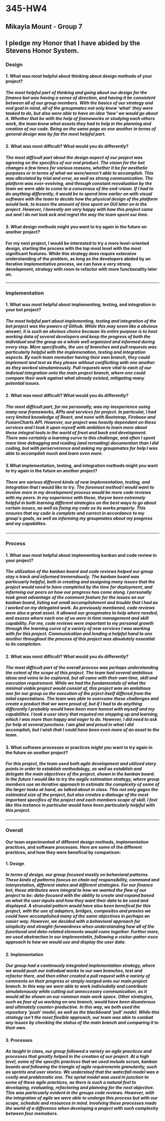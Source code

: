 # 345-HW4
## Mikayla Mount - Group 7
## I pledge my Honor that I have abided by the Stevens Honor System.

### Design
#### 1. What was most helpful about thinking about design methods of your project?
##### The most helpful part of thinking and going about our design for the finance bot was having a sense of direction, and having it be consistent between all of our group members. With the basics of our strategy and end goal in mind, all of the groupmates not only knew 'what' they were tasked to do, but also were able to have an idea 'how' we would go about it. Whether that be with the help of frameworks or studying each others work, the team knew what assets they had to help in the planning and creation of our code. Being on the same page as one another in terms of general design was by far the most helpful part.
#### 2. What was most difficult? What would you do differently?
##### The most difficult part about the design aspect of our project was agreeing on the specifics of our end product. The vision for the bot changes a few times for various reasons, whether it be for aesthetic purposes or in terms of what we were/weren't able to accomplish. This was alleviated by trial and error, as well as strong communication. The platform was ever-evolving, and through constant reevaluation by the team we were able to come to a consensus of the end-vision. If I had to do anything differently, it would be to spend time earlier on with visual software with the team to decide how the physical design of the platform would look, to lessen the amount of time spent on GUI later on in the project. However, I honestly am very happy with how this project came out and I do not look ack and regret the way the team spent our time. 
#### 3. What design methods might you want to try again in the future on another project?
#### For my next project, I would be interested to try a more level-oriented design, starting the process with the top most level with the most significant features. While this strategy does require extensive understanding of the problem, as long as the developers abided by an iterative implementative process, we can have a very strong development, strategy with room to refactor with more functionality later on.
---
### Implementation 
#### 1. What was most helpful about implementing, testing, and integration in your bot project?
##### The most helpful part about implementing, testing and integration of the bot project was the powers of Github. While this may seem like a obvious answer, it is such an obvious choice because its entire purpose is to host working data of several developers and keep the progress of both the individual and the group as a whole well organized and informed during every step. More specificallu, the use of branches and pull requests was particularly helpful with the implemenation, testing and integration aspects. By each team memeber having their own branch, they could implement and test as they please without confliciting with one another as they worked simulanteously. Pull requests were vital to each of our indiviual integration onto the main project branch, where one could compare their work against what already existed, mitigating many potential issues. 
#### 2. What was most difficult? What would you do differently?
##### The most difficult part, for me personally, was my inexperience using many new frameworks, APIs and services for project. In particular, I had very limited knowledge of React, and none with Bootstrap, Firebase and FusionCharts API. However, our project was heavily dependant on these services and I took it upon myself with ambition to learn more about these integral tools in the world of front and back end development. There was certainly a learning curve to this challenge, and often I spent more time debugging and reading (and rereading) documention than I did coding, but with perserverence and asking my groupmates for help I was able to accomplish much and learn even more.
#### 3.What implementation, testing, and integration methods might you want to try again in the future on another project?
##### There are various different kinds of new implementation, testing, and integration that I would like to try. The foremost method I would want to involve more in my development process would be more code reviews with my peers. In my  experience with these, theyve been extremely helpful in both learning different strategies on the best ways to go about certain issues, as well as fixing my code so its works properly. This ensures that my code is complete and correct in accordance to my group's goals, as well as informing my groupmates about my progress and my capabilites.

---
### Process
#### 1. What was most helpful about implementing kanban and code review in your project?
##### The utilization of the kanban board and code reviews helped our group stay n track and informed tremendously. The kanban board was particuarly helpful, both in creating and assigning many issues that the project would need to have completed by the time for deployment, and informing our peers on how our progress has come along. I personally took great advantage of the comment feature for the issues on our kanban board, listing out small accomplishment and trouble that I had as I worked on my delegated work. As previously mentioned, code reviews were also a great asset. It allowed our groupmates to help where needed, and assess where each one of us were in time management and skill capability. For me, code reviews were important to my personal growth through the learning curve of a variety of new services I was working with for this project. Communication and lending a helpful hand to one another throughout the process of this project was absolutely essential to its completion.
#### 2. What was most difficult? What would you do differently?
##### The most difficult part of the overall process was perhaps understanding the extent of the scope of this project. The team had several ambitious ideas and veins to be explored, but all came with their own time, skill and execution requirement. While we had the fundamentals of what the minimal viable project would consist of, this project was an ambitious one for our group so the execution of the prject itself differed from the inital expectations. The team was able to overcome these challenges and create a product that we were proud of, but if I had to do anything differently I probably would have been more honest with myself and my capabilites. I took a user story that required me stepping up and learning, which I was more than happy and eager to do. However, I did need to ask for help at several junctions. I am glad and proud in what I did accomplish, but I wish that I could have been even more of an asset to the team.
#### 3. What software processes or practices might you want to try again in the future on another project?
##### For this project, the team used both agile development and utilized story points in order to establish methodology, as well as establish and delegate the main objectives of the project, shown in the kanban board. In the future I would like to try the aagile estimation strategy, where group members use an iterative approach to estimate the complexity of some of the larger tasks at hand, as talked about in class. This not only gages the estimated size of the project, but also creates a dialouge of the most important specifics of the project and each members scope of skill. I feel like this instance in particular would have been particularly helpful with this project. 
---
### Overall
#### Our team experimented of different design methods, implementation practices, and software processes. Here are some of the different practices, and how they were benefical by comparison:
#### 1. Design
##### In terms of design, our group focused mostly on behavioral patterns. These kinds of patterns foocus on chain oof responsibility, command and interpretation, different states and different strategies. For our finance bot, these attributes were integral to how we wanted the flow of our project to be: data-focused with the ability to create and expand based on what the user inputs and how they want their data to be used and displayed. A strucutal pattern would have also been benefical for this project, with the use of adapters, bridges, composites and proxies we could have accomplished many of the same objectives in perhaps an easier way. However, we decided with a behavioral approach for simplicity and straight-forwardness when understanding how all of the functional and data-related elements would come together. Further more, we used abstraction in our implementatin, following a visitor-patter-esce approach to how we would use and display the user data. 
#### 2. Implementation
##### Our group had a continously integrated implementation strategy, where we would push our indivdual works to our own branches, test and refactor there, and then either created a pull request with a variety of comments on their progress or simply merged onto our main project branch. In this way we were able to work indiviudally and contribute simulatenously while cutting out unneccesary communication, as it would all be shown on our common main work space. Other strategies, such as four of us working on one branch, would have been disasterous and ultimately counter-productive. In this way, we both used the repository 'push' model, as well as the blackboard 'pull' model. While this strategy isn't the most flexible approach, our team was able to combat any issues by checking the status of the main branch and comparing it to their own. 
#### 3. Processes
##### As taught in class, our group followed a variety an agile practices and processes that greatly helped in the creation of our project. At a high level, some of the specific practices that we used include scrum, kanban boards and following the triangle of agile requirements granularity, such as sprints and user stories. We understoof that the waterfall model was a costly and problematic one. The sprial model was used in junction to some of these agile practices, as there is such a natural feel to developing, evaluating, refactoring and planning for the next objective. This was particuarly evident in the groups code reviews. However, with the integration of agile we were able to undergo this process but with our scope, schedule and resources in mind. Involving these processes made the world of a difference when developing a project with such complexity between four memebers. 
